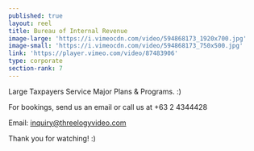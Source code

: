 ```yaml
---
published: true
layout: reel
title: Bureau of Internal Revenue
image-large: 'https://i.vimeocdn.com/video/594868173_1920x700.jpg'
image-small: 'https://i.vimeocdn.com/video/594868173_750x500.jpg'
link: 'https://player.vimeo.com/video/87483906'
type: corporate
section-rank: 7
---
```

Large Taxpayers Service Major Plans & Programs. :) 

For bookings, send us an email or call us at +63 2 4344428

Email: inquiry@threelogyvideo.com

Thank you for watching! :)
